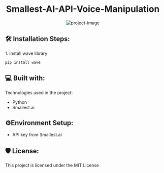 <h1 align="center" id="title">Smallest-AI-API-Voice-Manipulation</h1>

<p align="center"><img src="https://socialify.git.ci/skr006/Smallest-AI-API-Voice-Manipulation/image?custom_description=A+simple+tool+that+turns+text+into+clear+audio+using+the+Smallest+AI+Waves+API.+It+offers+adjustable+voice+and+sound+options%2C+safe+API+access%2C+and+creates+WAV+files.+Perfect+for+developers+adding+speech+to+apps+or+testing+voice+features.+Easy+to+set+up+and+use%2C+it+streamlines+text-to-speech+integration.+Great+for+projects+needing+quick%2C+reliable+audio+output.&amp;description=1&amp;font=Raleway&amp;language=1&amp;name=1&amp;pattern=Charlie+Brown&amp;theme=Auto" alt="project-image"></p>

<h2>🛠️ Installation Steps:</h2>

<p>1. Install wave library</p>

```
pip install wave
```

  
  
<h2>💻 Built with:</h2>

Technologies used in the project:

*   Python
*   Smallest.ai

<h2>⚙️Environment Setup:</h2>

* API key from Smallest.ai

<h2>🛡️ License:</h2>

This project is licensed under the MIT License

